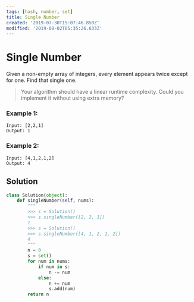 ```yaml
---
tags: [hash, number, set]
title: Single Number
created: '2019-07-30T15:07:46.850Z'
modified: '2019-08-02T05:35:26.633Z'
---
```


# Single Number

Given a non-empty array of integers, every element appears twice except for one. Find that single one.


> Your algorithm should have a linear runtime complexity. Could you implement it without using extra memory?

### Example 1:

```
Input: [2,2,1]
Output: 1
```

### Example 2:

```
Input: [4,1,2,1,2]
Output: 4
```

## Solution

```py
class Solution(object):
    def singleNumber(self, nums):
        """
        >>> s = Solution()
        >>> s.singleNumber([2, 2, 1])
        1
        >>> s = Solution()
        >>> s.singleNumber([4, 1, 2, 1, 2])
        4
        """
        n = 0
        s = set()
        for num in nums:
            if num in s:
                n -= num
            else:
                n += num
                s.add(num)
        return n
```
